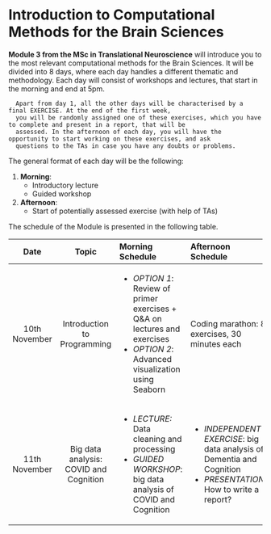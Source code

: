 # Introduction to Computational Methods for the Brain Sciences

**Module 3 from the MSc in Translational Neuroscience** will introduce you to the most relevant computational methods for the Brain Sciences. It will be divided into 8 days, where each day handles a different thematic and methodology. Each day will consist of workshops and lectures, that start in the morning and end at 5pm. 
      
      Apart from day 1, all the other days will be characterised by a final EXERCISE. At the end of the first week,
      you will be randomly assigned one of these exercises, which you have to complete and present in a report, that will be 
      assessed. In the afternoon of each day, you will have the opportunity to start working on these exercises, and ask 
      questions to the TAs in case you have any doubts or problems. 

The general format of each day will be the following: 

1. **Morning**:
    * Introductory lecture 
    * Guided workshop
2. **Afternoon**:
    * Start of potentially assessed exercise (with help of TAs)

The schedule of the Module is presented in the following table.

| Date | Topic | Morning Schedule | Afternoon Schedule| 
| :---: | :---: |:--- |:--- |
| 10th November | Introduction to Programming | <ul><li>*OPTION 1*: Review of primer exercises + Q&A on lectures and exercises </li><li>*OPTION 2*: Advanced visualization using Seaborn</li></ul> | Coding marathon: 8 exercises, 30 minutes each |  
| 11th November | Big data analysis: COVID and Cognition | <ul><li>*LECTURE:* Data cleaning and processing</li><li>*GUIDED WORKSHOP*: big data analysis of COVID and Cognition</li></ul> | <ul><li>*INDEPENDENT EXERCISE*: big data analysis of Dementia and Cognition </li><li> *PRESENTATION:* How to write a report?</li></ul> | 
